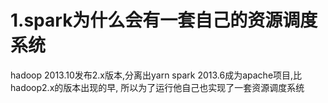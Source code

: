 # 1.spark为什么会有一套自己的资源调度系统
hadoop 2013.10发布2.x版本,分离出yarn
spark 2013.6成为apache项目,比hadoop2.x的版本出现的早,
所以为了运行他自己也实现了一套资源调度系统